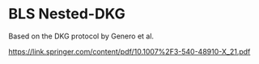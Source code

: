 # BLS Nested-DKG

Based on the DKG protocol by Genero et al.

https://link.springer.com/content/pdf/10.1007%2F3-540-48910-X_21.pdf